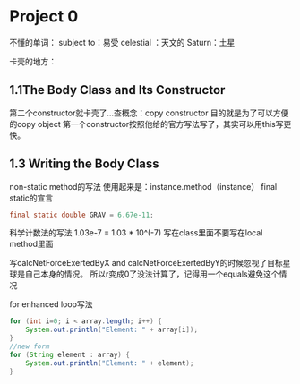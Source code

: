 # Project 0 

不懂的单词：
subject to：易受
celestial ：天文的
Saturn：土星


卡壳的地方：

## 1.1The Body Class and Its Constructor

第二个constructor就卡壳了…查概念：copy constructor
目的就是为了可以方便的copy object
第一个constructor按照他给的官方写法写了，其实可以用this写更快。

## 1.3 Writing the Body Class

non-static method的写法 使用起来是：instance.method（instance）
final static的宣言

```java
final static double GRAV = 6.67e-11;
```

科学计数法的写法 1.03e-7 = 1.03 * 10^(-7)
写在class里面不要写在local method里面

写calcNetForceExertedByX and calcNetForceExertedByY的时候忽视了目标星球是自己本身的情况。
所以r变成0了没法计算了，记得用一个equals避免这个情况


for enhanced loop写法

```java
for (int i=0; i < array.length; i++) {
    System.out.println("Element: " + array[i]);
}
//new form
for (String element : array) {
    System.out.println("Element: " + element);
}
```


